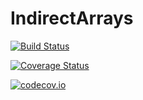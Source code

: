 # IndirectArrays

[![Build Status](https://travis-ci.org/timholy/IndirectArrays.jl.svg?branch=master)](https://travis-ci.org/timholy/IndirectArrays.jl)

[![Coverage Status](https://coveralls.io/repos/timholy/IndirectArrays.jl/badge.svg?branch=master&service=github)](https://coveralls.io/github/timholy/IndirectArrays.jl?branch=master)

[![codecov.io](http://codecov.io/github/timholy/IndirectArrays.jl/coverage.svg?branch=master)](http://codecov.io/github/timholy/IndirectArrays.jl?branch=master)
